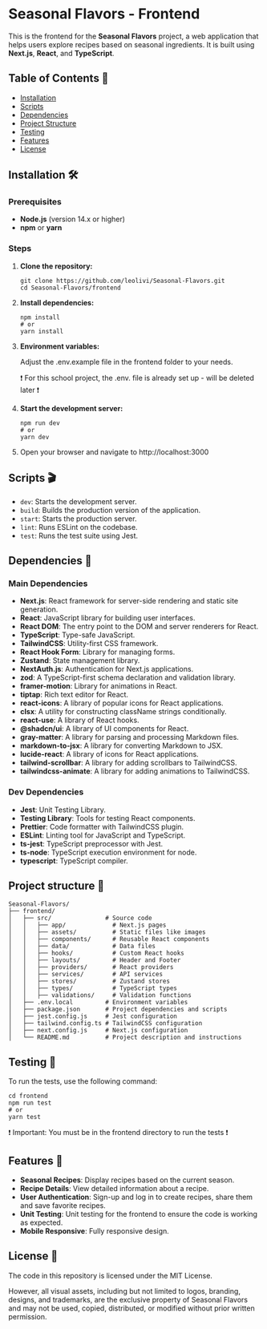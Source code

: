 # Seasonal Flavors - Frontend

This is the frontend for the **Seasonal Flavors** project, a web application that helps users explore recipes based on seasonal ingredients. It is built using **Next.js**, **React**, and **TypeScript**.

## Table of Contents 📖

- [Installation](#installation-🛠️)
- [Scripts](#scripts-🎬)
- [Dependencies](#dependencies-🔗)
- [Project Structure](#project-structure-📂)
- [Testing](#testing-🧪)
- [Features](#features-🎀)
- [License](#license-📜)

## Installation 🛠️

### Prerequisites

- **Node.js** (version 14.x or higher)
- **npm** or **yarn**

### Steps

1. **Clone the repository:**

   ```
   git clone https://github.com/leolivi/Seasonal-Flavors.git
   cd Seasonal-Flavors/frontend
   ```

2. **Install dependencies:**

   ```
   npm install
   # or
   yarn install

   ```

3. **Environment variables:**

   Adjust the .env.example file in the frontend folder to your needs.

   ❗️ For this school project, the .env. file is already set up - will be deleted later ❗️

4. **Start the development server:**

   ```
   npm run dev
   # or
   yarn dev
   ```

5. Open your browser and navigate to http://localhost:3000

## Scripts 🎬

- `dev`: Starts the development server.
- `build`: Builds the production version of the application.
- `start`: Starts the production server.
- `lint`: Runs ESLint on the codebase.
- `test`: Runs the test suite using Jest.

## Dependencies 🔗

### Main Dependencies

- **Next.js**: React framework for server-side rendering and static site generation.
- **React**: JavaScript library for building user interfaces.
- **React DOM**: The entry point to the DOM and server renderers for React.
- **TypeScript**: Type-safe JavaScript.
- **TailwindCSS**: Utility-first CSS framework.
- **React Hook Form**: Library for managing forms.
- **Zustand**: State management library.
- **NextAuth.js**: Authentication for Next.js applications.
- **zod**: A TypeScript-first schema declaration and validation library.
- **framer-motion**: Library for animations in React.
- **tiptap**: Rich text editor for React.
- **react-icons**: A library of popular icons for React applications.
- **clsx**: A utility for constructing className strings conditionally.
- **react-use**: A library of React hooks.
- **@shadcn/ui**: A library of UI components for React.
- **gray-matter**: A library for parsing and processing Markdown files.
- **markdown-to-jsx**: A library for converting Markdown to JSX.
- **lucide-react**: A library of icons for React applications.
- **tailwind-scrollbar**: A library for adding scrollbars to TailwindCSS.
- **tailwindcss-animate**: A library for adding animations to TailwindCSS.

### Dev Dependencies

- **Jest**: Unit Testing Library.
- **Testing Library**: Tools for testing React components.
- **Prettier**: Code formatter with TailwindCSS plugin.
- **ESLint**: Linting tool for JavaScript and TypeScript.
- **ts-jest**: TypeScript preprocessor with Jest.
- **ts-node**: TypeScript execution environment for node.
- **typescript**: TypeScript compiler.

## Project structure 📂

```
Seasonal-Flavors/
├── frontend/
│   ├── src/               # Source code
│   │   ├── app/             # Next.js pages
│   │   ├── assets/          # Static files like images
│   │   ├── components/      # Reusable React components
│   │   ├── data/            # Data files
│   │   ├── hooks/           # Custom React hooks
│   │   ├── layouts/         # Header and Footer
│   │   ├── providers/       # React providers
│   │   ├── services/        # API services
│   │   ├── stores/          # Zustand stores
│   │   ├── types/           # TypeScript types
│   │   ├── validations/     # Validation functions
│   ├── .env.local         # Environment variables
│   ├── package.json       # Project dependencies and scripts
│   ├── jest.config.js     # Jest configuration
│   ├── tailwind.config.ts # TailwindCSS configuration
│   ├── next.config.js     # Next.js configuration
│   └── README.md          # Project description and instructions
```

## Testing 🧪

To run the tests, use the following command:

```
cd frontend
npm run test
# or
yarn test
```

❗️ Important: You must be in the frontend directory to run the tests ❗️

## Features 🎀

- **Seasonal Recipes**: Display recipes based on the current season.
- **Recipe Details**: View detailed information about a recipe.
- **User Authentication**: Sign-up and log in to create recipes, share them and save favorite recipes.
- **Unit Testing**: Unit testing for the frontend to ensure the code is working as expected.
- **Mobile Responsive**: Fully responsive design.

## License 📜

The code in this repository is licensed under the MIT License.

However, all visual assets, including but not limited to logos, branding, designs, and trademarks,
are the exclusive property of Seasonal Flavors and may not be used, copied, distributed,
or modified without prior written permission.
